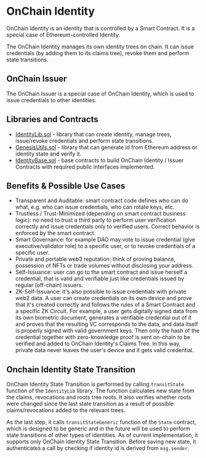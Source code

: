 # OnChain Identity

OnChain Identity is an identity that is controlled by a Smart Contract. It is a special case of Ethereum-controlled Identity.

The OnChain Identity manages its own identity trees on chain. It can issue credentials (by adding them to its claims tree), revoke them and perform state transitions.

## OnChain Issuer

The OnChain Issuer is a special case of OnChain Identity, which is used to issue credentials to other identities.

## Libraries and Contracts

* [IdentityLib.sol](https://github.com/iden3/contracts/blob/master/contracts/lib/IdentityLib.sol) - library that can create identity, manage trees, issue/revoke credentials and perform state transitions.
* [GenesisUtils.sol](https://github.com/iden3/contracts/blob/master/contracts/lib/GenesisUtils.sol) - library that can generate id from Ethereum address or identity state and verify it.
* [IdentityBase.sol](https://github.com/iden3/contracts/blob/master/contracts/lib/IdentityBase.sol) - base contracts to build OnChain Identity / Issuer Contracts with required public interfaces implemented.

## Benefits & Possible Use Cases

* Transparent and Auditable: smart contract code defines who can do what, e.g. who can issue credentials, who can rotate keys, etc.
* Trustless / Trust-Minimized (depending on smart contract business logic): no need to trust a third party to perform user verification correctly and issue credentials only to verified users. Correct behavior is enforced by the smart contract.
* Smart Governance: for example DAO may vote to issue credential (give executive/validator role) to a specific user, or to revoke credentials of a specific user. 
* Private and portable web3 reputation: think of proving balance, possession of NFTs or trade volumes without disclosing your address.
* Self-Issuance: user can go to the smart contract and issue herself a credential, that is valid and verifiable just like credentials issued by regular (off-chain) issuers.
* ZK-Self-Issuance: it's also possible to issue credentials with private web2 data. A user can create credentials on its own device and prove that it's created correctly and follows the rules of a Smart Contract and a specific ZK Circuit. For example, a user gets digitally signed data from its own biometric document, generates a verifiable credential out of it and proves that the resulting VC corresponds to the data, and data itself is properly signed with valid government keys. Then only the hash of the credential together with zero-knowledge proof is sent on-chain to be verified and added to OnChain Identity's Claims Tree. In this way, private data never leaves the user's device and it gets valid credential.

## Onchain Identity State Transition

OnChain Identity State Transition is performed by calling `transitState` function of the `IdentityLib` library. The function calculates new state from the claims, revocations and roots tree roots.
It also verifies whether roots were changed since the last state transition as a result of possible claims/revocations added to the relevant trees.

As the last step, it calls `transitStateGeneric` function of the `State` contract, which is designed to be generic and in the future will be used to perform state transitions of other types of identities.
As of current implementation, it supports only OnChain Identity State Transition. Before saving new state, it authenticates a call by checking if identity id is derived from `msg.sender`. 

